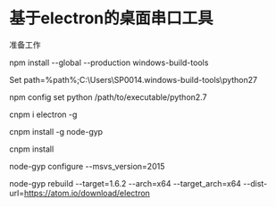 # 基于electron的桌面串口工具
准备工作

npm install --global --production windows-build-tools

Set path=%path%;C:\Users\SP0014\.windows-build-tools\python27

npm config set python /path/to/executable/python2.7

cnpm i electron -g

cnpm install -g node-gyp

cnpm install 

node-gyp configure --msvs_version=2015

node-gyp rebuild --target=1.6.2 --arch=x64 --target_arch=x64 --dist-url=https://atom.io/download/electron
